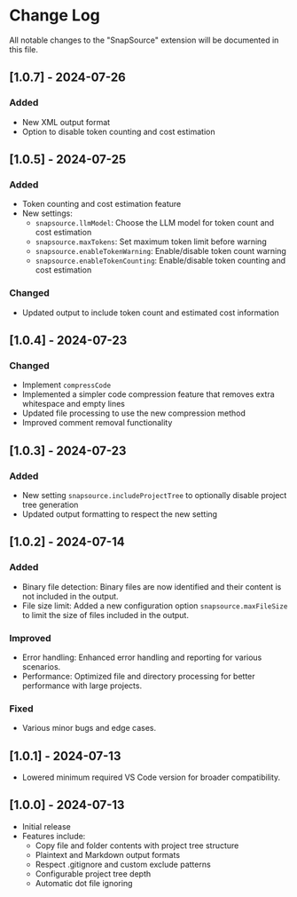 # Change Log

All notable changes to the "SnapSource" extension will be documented in this file.

## [1.0.7] - 2024-07-26

### Added
- New XML output format
- Option to disable token counting and cost estimation

## [1.0.5] - 2024-07-25

### Added
- Token counting and cost estimation feature
- New settings:
  - `snapsource.llmModel`: Choose the LLM model for token count and cost estimation
  - `snapsource.maxTokens`: Set maximum token limit before warning
  - `snapsource.enableTokenWarning`: Enable/disable token count warning
  - `snapsource.enableTokenCounting`: Enable/disable token counting and cost estimation

### Changed
- Updated output to include token count and estimated cost information

## [1.0.4] - 2024-07-23

### Changed
- Implement `compressCode`
- Implemented a simpler code compression feature that removes extra whitespace and empty lines
- Updated file processing to use the new compression method
- Improved comment removal functionality

## [1.0.3] - 2024-07-23

### Added
- New setting `snapsource.includeProjectTree` to optionally disable project tree generation
- Updated output formatting to respect the new setting

## [1.0.2] - 2024-07-14

### Added
- Binary file detection: Binary files are now identified and their content is not included in the output.
- File size limit: Added a new configuration option `snapsource.maxFileSize` to limit the size of files included in the output.

### Improved
- Error handling: Enhanced error handling and reporting for various scenarios.
- Performance: Optimized file and directory processing for better performance with large projects.

### Fixed
- Various minor bugs and edge cases.

## [1.0.1] - 2024-07-13

- Lowered minimum required VS Code version for broader compatibility.

## [1.0.0] - 2024-07-13

- Initial release
- Features include:
  - Copy file and folder contents with project tree structure
  - Plaintext and Markdown output formats
  - Respect .gitignore and custom exclude patterns
  - Configurable project tree depth
  - Automatic dot file ignoring